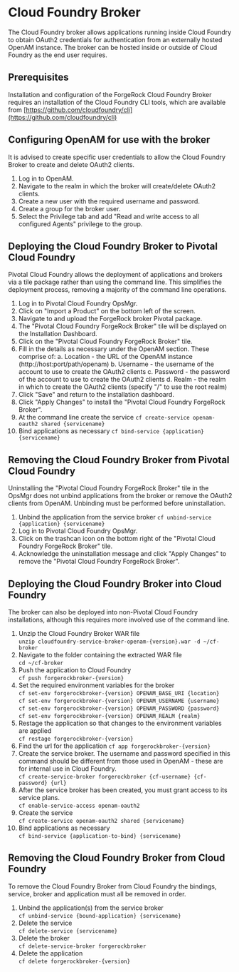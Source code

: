 Cloud Foundry Broker
====================

The Cloud Foundry broker allows applications running inside Cloud Foundry to obtain OAuth2 credentials for authentication from an externally hosted OpenAM instance. The broker can be hosted inside or outside of Cloud Foundry as the end user requires.

Prerequisites
-------------

Installation and configuration of the ForgeRock Cloud Foundry Broker requires an installation of the Cloud Foundry CLI tools, which are available from [https://github.com/cloudfoundry/cli](https://github.com/cloudfoundry/cli)

Configuring OpenAM for use with the broker
------------------------------------------

It is advised to create specific user credentials to allow the Cloud Foundry Broker to create and delete OAuth2 clients. 

1. Log in to OpenAM.
2. Navigate to the realm in which the broker will create/delete OAuth2 clients.
3. Create a new user with the required username and password.
4. Create a group for the broker user.
5. Select the Privilege tab and add "Read and write access to all configured Agents" privilege to the group.

Deploying the Cloud Foundry Broker to Pivotal Cloud Foundry
-----------------------------------------------------------

Pivotal Cloud Foundry allows the deployment of applications and brokers via a tile package rather than using the command line. This simplifies the deployment process, removing a majority of the command line operations.

1. Log in to Pivotal Cloud Foundry OpsMgr.
2. Click on "Import a Product" on the bottom left of the screen.
3. Navigate to and upload the ForgeRock broker Pivotal package.
4. The "Pivotal Cloud Foundry ForgeRock Broker" tile will be displayed on the Installation Dashboard.
5. Click on the "Pivotal Cloud Foundry ForgeRock Broker" tile.
6. Fill in the details as necessary under the OpenAM section. These comprise of:
	a. Location - the URL of the OpenAM instance (http://host:port/path/openam)
	b. Username - the username of the account to use to create the OAuth2 clients
	c. Password - the password of the account to use to create the OAuth2 clients
	d. Realm - the realm in which to create the OAuth2 clients (specify "/" to use the root realm)
6. Click "Save" and return to the installation dashboard.
7. Click "Apply Changes" to install the "Pivotal Cloud Foundry ForgeRock Broker".
8. At the command line create the service
	`cf create-service openam-oauth2 shared {servicename}`
9. Bind applications as necessary
	`cf bind-service {application} {servicename}`

Removing the Cloud Foundry Broker from Pivotal Cloud Foundry
------------------------------------------------------------

Uninstalling the "Pivotal Cloud Foundry ForgeRock Broker" tile in the OpsMgr does not unbind applications from the broker or remove the OAuth2 clients from OpenAM. Unbinding must be performed before uninstallation.

1. Unbind the application from the service broker
	`cf unbind-service {application} {servicename}`
2. Log in to Pivotal Cloud Foundry OpsMgr.
3. Click on the trashcan icon on the bottom right of the "Pivotal Cloud Foundry ForgeRock Broker" tile.
4. Acknowledge the uninstallation message and click "Apply Changes" to remove the "Pivotal Cloud Foundry ForgeRock Broker".

Deploying the Cloud Foundry Broker into Cloud Foundry
-----------------------------------------------------

The broker can also be deployed into non-Pivotal Cloud Foundry installations, although this requires more involved use of the command line.

1. Unzip the Cloud Foundry Broker WAR file  
	`unzip cloudfoundry-service-broker-openam-{version}.war -d ~/cf-broker`
2. Navigate to the folder containing the extracted WAR file  
	`cd ~/cf-broker`
3. Push the application to Cloud Foundry  
	`cf push forgerockbroker-{version}`
4. Set the required environment variables for the broker  
	`cf set-env forgerockbroker-{version} OPENAM_BASE_URI {location}`  
	`cf set-env forgerockbroker-{version} OPENAM_USERNAME {username}`  
	`cf set-env forgerockbroker-{version} OPENAM_PASSWORD {password}`  
	`cf set-env forgerockbroker-{version} OPENAM_REALM {realm}`
5. Restage the application so that changes to the environment variables are applied  
	`cf restage forgerockbroker-{version}`
6. Find the url for the application
	`cf app forgerockbroker-{version}`
7. Create the service broker. The username and password specified in this command should be different from those used in OpenAM - these are for internal use in Cloud Foundry.  
	`cf create-service-broker forgerockbroker {cf-username} {cf-password} {url}`
8. After the service broker has been created, you must grant access to its service plans.  
	`cf enable-service-access openam-oauth2`
9. Create the service  
	`cf create-service openam-oauth2 shared {servicename}`
10. Bind applications as necessary  
	`cf bind-service {application-to-bind} {servicename}`

Removing the Cloud Foundry Broker from Cloud Foundry
----------------------------------------------------

To remove the Cloud Foundry Broker from Cloud Foundry the bindings, service, broker and application must all be removed in order.

1. Unbind the application(s) from the service broker  
	`cf unbind-service {bound-application} {servicename}`
2. Delete the service  
	`cf delete-service {servicename}`
3. Delete the broker  
	`cf delete-service-broker forgerockbroker`
4. Delete the application  
	`cf delete forgerockbroker-{version}`
